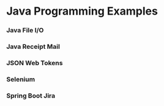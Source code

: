 # Java Programming Examples

### Java File I/O

### Java Receipt Mail

### JSON Web Tokens

### Selenium

### Spring Boot Jira
